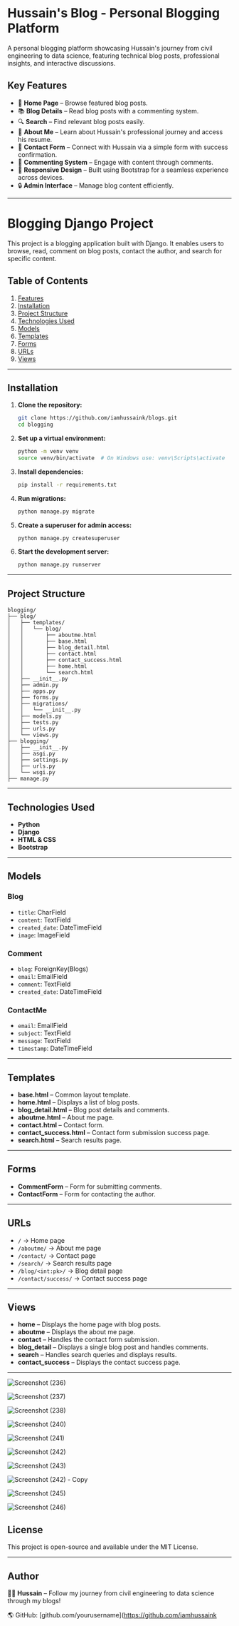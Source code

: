 # Hussain's Blog - Personal Blogging Platform

A personal blogging platform showcasing Hussain's journey from civil engineering to data science, featuring technical blog posts, professional insights, and interactive discussions.

## Key Features

- 🚀 **Home Page** – Browse featured blog posts.
- 📚 **Blog Details** – Read blog posts with a commenting system.
- 🔍 **Search** – Find relevant blog posts easily.
- 📄 **About Me** – Learn about Hussain's professional journey and access his resume.
- 📧 **Contact Form** – Connect with Hussain via a simple form with success confirmation.
- 💬 **Commenting System** – Engage with content through comments.
- 🎨 **Responsive Design** – Built using Bootstrap for a seamless experience across devices.
- 🔒 **Admin Interface** – Manage blog content efficiently.

---

# Blogging Django Project

This project is a blogging application built with Django. It enables users to browse, read, comment on blog posts, contact the author, and search for specific content.

## Table of Contents

1. [Features](#key-features)
2. [Installation](#installation)
3. [Project Structure](#project-structure)
4. [Technologies Used](#technologies-used)
5. [Models](#models)
6. [Templates](#templates)
7. [Forms](#forms)
8. [URLs](#urls)
9. [Views](#views)

---

## Installation

1. **Clone the repository:**
   ```bash
   git clone https://github.com/iamhussaink/blogs.git
   cd blogging
   ```  
2. **Set up a virtual environment:**  
   ```bash
   python -m venv venv
   source venv/bin/activate  # On Windows use: venv\Scripts\activate
   ```  
3. **Install dependencies:**  
   ```bash
   pip install -r requirements.txt
   ```  
4. **Run migrations:**  
   ```bash
   python manage.py migrate
   ```  
5. **Create a superuser for admin access:**  
   ```bash
   python manage.py createsuperuser
   ```  
6. **Start the development server:**  
   ```bash
   python manage.py runserver
   ```  

---

## Project Structure

```
blogging/
├── blog/
│   ├── templates/
│   │   └── blog/
│   │       ├── aboutme.html
│   │       ├── base.html
│   │       ├── blog_detail.html
│   │       ├── contact.html
│   │       ├── contact_success.html
│   │       ├── home.html
│   │       └── search.html
│   ├── __init__.py
│   ├── admin.py
│   ├── apps.py
│   ├── forms.py
│   ├── migrations/
│   │   └── __init__.py
│   ├── models.py
│   ├── tests.py
│   ├── urls.py
│   └── views.py
├── blogging/
│   ├── __init__.py
│   ├── asgi.py
│   ├── settings.py
│   ├── urls.py
│   └── wsgi.py
├── manage.py
```

---

## Technologies Used

- **Python**
- **Django**
- **HTML & CSS**
- **Bootstrap**

---

## Models

### **Blog**
- `title`: CharField
- `content`: TextField
- `created_date`: DateTimeField
- `image`: ImageField

### **Comment**
- `blog`: ForeignKey(Blogs)
- `email`: EmailField
- `comment`: TextField
- `created_date`: DateTimeField

### **ContactMe**
- `email`: EmailField
- `subject`: TextField
- `message`: TextField
- `timestamp`: DateTimeField

---

## Templates

- **base.html** – Common layout template.
- **home.html** – Displays a list of blog posts.
- **blog_detail.html** – Blog post details and comments.
- **aboutme.html** – About me page.
- **contact.html** – Contact form.
- **contact_success.html** – Contact form submission success page.
- **search.html** – Search results page.

---

## Forms

- **CommentForm** – Form for submitting comments.
- **ContactForm** – Form for contacting the author.

---

## URLs

- `/` → Home page
- `/aboutme/` → About me page
- `/contact/` → Contact page
- `/search/` → Search results page
- `/blog/<int:pk>/` → Blog detail page
- `/contact/success/` → Contact success page

---

## Views

- **home** – Displays the home page with blog posts.
- **aboutme** – Displays the about me page.
- **contact** – Handles the contact form submission.
- **blog_detail** – Displays a single blog post and handles comments.
- **search** – Handles search queries and displays results.
- **contact_success** – Displays the contact success page.

---
![Screenshot (236)](https://github.com/user-attachments/assets/1dbf34d8-8ab2-455b-a4ce-d2be23c276e8)

![Screenshot (237)](https://github.com/user-attachments/assets/6fcf2003-ce69-4221-ac16-67c75ba988d0)

![Screenshot (238)](https://github.com/user-attachments/assets/f5577c5b-15a4-4474-8e55-19993826eb2d)

![Screenshot (240)](https://github.com/user-attachments/assets/2413fe44-b8ad-4191-a2a0-8b46ad13b0e0)


![Screenshot (241)](https://github.com/user-attachments/assets/65622e94-6e69-4db7-a0a9-f9bb8b7b7261)


![Screenshot (242)](https://github.com/user-attachments/assets/8be89540-0f88-4a33-a507-bb31c4987dec)


![Screenshot (243)](https://github.com/user-attachments/assets/3cae9385-4d67-4245-9d8b-247cd629af00)


![Screenshot (242) - Copy](https://github.com/user-attachments/assets/fe3dd6a7-5720-41d2-85ac-2d30c5903273)


![Screenshot (245)](https://github.com/user-attachments/assets/7f0520e1-c14b-44e4-a934-92f7f7517c33)


![Screenshot (246)](https://github.com/user-attachments/assets/ed6fbc7a-5c96-41b0-963e-adabdc2e4e00)



## License

This project is open-source and available under the MIT License.

---

## Author

👨‍💻 **Hussain** – Follow my journey from civil engineering to data science through my blogs!


🌎 GitHub: [github.com/yourusername](https://github.com/iamhussaink

